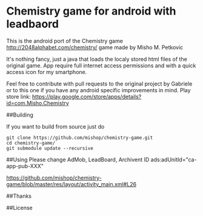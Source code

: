 Chemistry game for android with leadbaord
============

This is the android port of the Chemistry game http://2048alphabet.com/chemistry/ game made by Misho M. Petkovic 

It's nothing fancy, just a java that loads the localy stored html files of the original game. 
App require full internet access permissions and with a quick access icon for my smartphone.
 
Feel free to contribute with pull requests to the original project by Gabriele or to this one if you have any android specific improvements in mind.
Play store link: https://play.google.com/store/apps/details?id=com.Misho.Chemistry

##Building

If you want to build from source just do 

    git clone https://github.com/mishop/chemistry-game.git
    cd chemistry-game/
    git submodule update --recursive 

##Using
Please change AdMob, LeadBoard, Archivent ID ads:adUnitId="ca-app-pub-XXX"

https://github.com/mishop/chemistry-game/blob/master/res/layout/activity_main.xml#L26

##Thanks

##License
